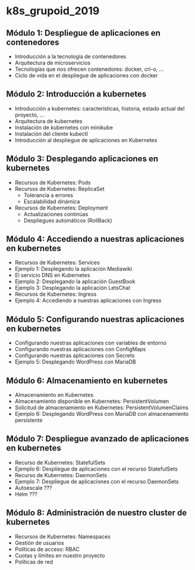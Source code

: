# k8s_grupoid_2019

## Módulo 1: Despliegue de aplicaciones en contenedores

* Introducción a la tecnología de contenedores
* Arquitectura de microservicios
* Tecnologías que nos ofrecen contenedores: docker, cri-o, ...
* Ciclo de vida en el despliegue de aplicaciones con docker

## Módulo 2: Introducción a kubernetes

* Introducción a kubernetes: características, historia, estado actual del proyecto, ...
* Arquitectura de kubernetes
* Instalación de kubernetes con minikube
* Instalación del cliente kubectl
* Introducción al despliegue de aplicaciones en Kubernetes

## Módulo 3: Desplegando aplicaciones en kubernetes

* Recursos de Kubernetes: Pods
* Recursos de Kubernetes: ReplicaSet
    * Tolerancia a errores
    * Escalabilidad dinámica
* Recursos de Kubernetes: Deployment
    * Actualizaciones continúas
    * Despliegues automáticos (RollBack)

## Módulo 4: Accediendo a nuestras aplicaciones en kubernetes

* Recursos de Kubernetes: Services
* Ejemplo 1: Desplegando la aplicación Mediawiki
* El servicio DNS en Kubernetes
* Ejemplo 2: Desplegando la aplicación GuestBook 
* Ejemplo 3: Desplegando la aplicación LetsChat
* Recursos de Kubernetes: Ingress
* Ejemplo 4: Accediendo a nuestras aplicaciones con Ingress

## Módulo 5: Configurando nuestras aplicaciones en kubernetes

* Configurando nuestras aplicaciones con variables de entorno
* Configurando nuestras aplicaciones con ConfigMaps
* Configurando nuestras aplicaciones con Secrets
* Ejemplo 5: Desplegando WordPress con MariaDB

## Módulo 6: Almacenamiento en kubernetes

* Almacenamiento en Kubernetes
* Almacenamiento disponible en Kubernetes: PersistentVolumen
* Solicitud de almacenamiento en Kubernetes: PersistentVolumenClaims
* Ejemplo 6: Desplegando WordPress con MariaDB con almacenamiento persistente

## Módulo 7: Despliegue avanzado de aplicaciones en kubernetes

* Recurso de Kubernetes: StatefulSets
* Ejemplo 6: Despliegue de aplicaciones con el recurso StatefulSets
* Recurso de Kubernetes: DaemonSets
* Ejemplo 7: Despliegue de aplicaciones con el recurso DaemonSets
* Autoescale ???
* Helm ???

## Módulo 8: Administración de nuestro cluster de kubernetes

* Recursos de Kubernetes: Namespaces
* Gestión de usuarios
* Politicas de acceso: RBAC
* Cuotas y límites en nuestro proyecto
* Políticas de red